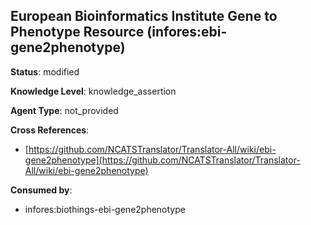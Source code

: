 [//]: # (DO NOT MANUALLY EDIT THIS FILE. IT IS GENERATED FROM A TEMPLATE.)

## European Bioinformatics Institute Gene to Phenotype Resource (infores:ebi-gene2phenotype)

**Status**: modified
  
**Knowledge Level**: knowledge_assertion
  
**Agent Type**: not_provided



**Cross References**:

- [https://github.com/NCATSTranslator/Translator-All/wiki/ebi-gene2phenotype](https://github.com/NCATSTranslator/Translator-All/wiki/ebi-gene2phenotype)


**Consumed by**:

- infores:biothings-ebi-gene2phenotype
